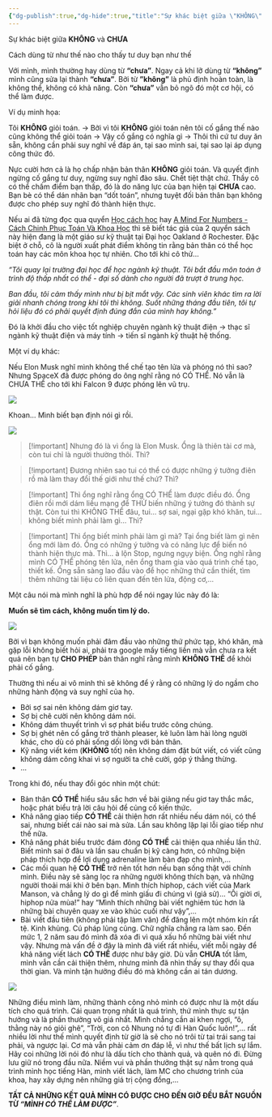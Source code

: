 ```yaml
---
{"dg-publish":true,"dg-hide":true,"title":"Sự khác biệt giữa \"KHÔNG\" và \"CHƯA\"","word-count":1367,"tags":["diary-publish"],"permalink":"/ban-than/nhat-ky/nam-2023/thang-8/2023-08-24/","hide":true,"dgPassFrontmatter":true}
---
```


Sự khác biệt giữa **KHÔNG** và **CHƯA**

Cách dùng từ như thế nào cho thấy tư duy bạn như thế

Với mình, mình thường hay dùng từ **“chưa”**. Ngay cả khi lỡ dùng từ **“không”** mình cũng sửa lại thành **“chưa”**. Bởi từ **”không”** là phủ định hoàn toàn, là không thể, không có khả năng. Còn **“chưa”** vẫn bỏ ngõ đó một cơ hội, có thể làm được.

Ví dụ minh họa:

Tôi **KHÔNG** giỏi toán. → Bởi vì tôi **KHÔNG** giỏi toán nên tôi cố gắng thế nào cũng không thể giỏi toán → Vậy cố gắng có nghĩa gì → Thôi thì cứ tư duy ăn sẵn, không cần phải suy nghĩ về đáp án, tại sao mình sai, tại sao lại áp dụng công thức đó.

Nực cười hơn cả là họ chấp nhận bản thân **KHÔNG** giỏi toán. Và quyết định ngừng cố gắng tư duy, ngừng suy nghĩ đào sâu. Chết tiệt thật chứ. Thầy cô có thể chấm điểm bạn thấp, đó là do năng lực của bạn hiện tại **CHƯA** cao. Bạn bè có thể dán nhãn bạn “dốt toán”, nhưng tuyệt đối bản thân bạn không được cho phép suy nghĩ đó thành hiện thực.

Nếu ai đã từng đọc qua quyển [Học cách học](https://shopee.vn/Sách-Học-Cách-Học-Learning-How-To-Learn-(Tái-Bản-Mới-Nhất)-i.431679329.14541556005?sp_atk=68244bcb-4873-476c-8032-b02e75f2eda0) hay [A Mind For Numbers - Cách Chinh Phục Toán Và Khoa Học](https://shopee.vn/Sách-A-Mind-For-Numbers-Cách-Chinh-Phục-Toán-Và-Khoa-Học-i.431679329.4990462642) thì sẽ biết tác giả của 2 quyển sách này hiện đang là một giáo sư kỹ thuật tại Đại học Oakland ở Rochester. Đặc biệt ở chỗ, cô là người xuất phát điểm không tin rằng bản thân có thể học toán hay các môn khoa học tự nhiên. Cho tới khi cô thử…

*“Tôi quay lại trường đại học để học ngành kỹ thuật. Tôi bắt đầu môn toán ở trình độ thấp nhất có thể - đại số dành cho người đã trượt ở trung học.*

*Ban đầu, tôi cảm thấy mình như bị bịt mắt vậy. Các sinh viên khác tìm ra lời giải nhanh chóng trong khi tôi thì không. Suốt những tháng đầu tiên, tôi tự hỏi liệu đó có phải quyết định đúng đắn của mình hay không.”*

Đó là khởi đầu cho việc tốt nghiệp chuyên ngành kỹ thuật điện → thạc sĩ ngành kỹ thuật điện và máy tính → tiến sĩ ngành kỹ thuật hệ thống.

Một ví dụ khác:

Nếu Elon Musk nghĩ mình không thể chế tạo tên lửa và phóng nó thì sao?
Nhưng SpaceX đã được phóng do ông nghĩ rằng nó CÓ THỂ.
Nó vẫn là CHƯA THỂ cho tới khi Falcon 9 được phóng lên vũ trụ.

![](https://i.imgur.com/uAjw72y.gif)

Khoan… Mình biết bạn định nói gì rồi.

![](https://i.imgur.com/2knatJF.gif)



> [!important] Nhưng đó là vì ổng là Elon Musk. Ổng là thiên tài cơ mà, còn tui chỉ là người thường thôi.
> Thì?


> [!important] Đương nhiên sao tui có thể có được những ý tưởng điên rồ mà làm thay đổi thế giới như thế chứ? 
> Thì?


> [!important] Thì ổng nghĩ rằng ổng CÓ THỂ làm được điều đó. Ổng điên rồi mới dám liều mạng để THỬ biến những ý tưởng đó thành sự thật. Còn tui thì KHÔNG THỂ đâu, tui… sợ sai, ngại gặp khó khăn, tui… không biết mình phải làm gì…
> Thì?


> [!important] Thì ổng biết mình phải làm gì mà? Tại ổng biết làm gì nên ổng mới làm đó. Ổng có những ý tưởng và có năng lực để biến nó thành hiện thực mà.
> Thì… à lộn Stop, ngưng ngụy biện. Ổng nghĩ rằng mình CÓ THỂ phóng tên lửa, nên ổng tham gia vào quá trình chế tạo, thiết kế. Ổng sẵn sàng lao đầu vào để học những thứ cần thiết, tìm thêm những tài liệu có liên quan đến tên lửa, động cơ,…

Một câu nói mà mình nghĩ là phù hợp để nói ngay lúc này đó là:

**Muốn sẽ tìm cách, không muốn tìm lý do.**

![](https://i.imgur.com/Mn9uXQ1.gif)

Bởi vì bạn không muốn phải đâm đầu vào những thứ phức tạp, khó khăn, mà gặp lỗi không biết hỏi ai, phải tra google mấy tiếng liền mà vẫn chưa ra kết quả nên bạn tự **CHO PHÉP** bản thân nghĩ rằng mình **KHÔNG THỂ** để khỏi phải cố gắng.

Thường thì nếu ai vô minh thì sẽ không để ý rằng có những lý do ngầm cho những hành động và suy nghĩ của họ.
- Bởi sợ sai nên không dám giơ tay.
- Sợ bị chê cười nên không dám nói.
- Không dám thuyết trình vì sợ phát biểu trước công chúng.
- Sợ bị ghét nên cố gắng trở thành pleaser, kẻ luôn làm hài lòng người khác, cho dù có phải sống dối lòng với bản thân.
- Kỹ năng viết kém (**KHÔNG** tốt) nên không dám đặt bút viết, có viết cũng không dám công khai vì sợ người ta chê cười, góp ý thẳng thừng.
- …

Trong khi đó, nếu thay đổi góc nhìn một chút:
- Bản thân **CÓ THỂ** hiểu sâu sắc hơn về bài giảng nếu giơ tay thắc mắc, hoặc phát biểu trả lời câu hỏi để củng cố kiến thức.
- Khả năng giao tiếp **CÓ THỂ** cải thiện hơn rất nhiều nếu dám nói, có thể sai, nhưng biết cái nào sai mà sửa. Lần sau không lặp lại lỗi giao tiếp như thế nữa.
- Khả năng phát biểu trước đám đông **CÓ THỂ** cải thiện qua nhiều lần thử. Biết mình sai ở đâu và lần sau chuẩn bị kỹ càng hơn, có những biện pháp thích hợp để lợi dụng adrenaline làm bàn đạp cho mình,…
- Các mối quan hệ **CÓ THỂ** trở nên tốt hơn nếu bạn sống thật với chính mình. Điều này sẽ sàng lọc ra những người không thích bạn, và những người thoải mái khi ở bên bạn. Mình thích hiphop, cách viết của Mark Manson, và chẳng lý do gì để mình giấu đi chúng vì (giả sử)… “Ối giời ơi, hiphop nửa mùa!” hay “Mình thích những bài viết nghiêm túc hơn là những bài chuyên quay xe vào khúc cuối như vậy”,…
- Bài viết đầu tiên (không phải tập làm văn) để đăng lên một nhóm kín rất tệ. Kinh khủng. Cú pháp lủng củng. Chữ nghĩa chẳng ra làm sao. Đến mức 1, 2 năm sau đó mình đã xóa đi vì quá xấu hổ những bài viết như vậy. Nhưng mà vấn đề ở đây là mình đã viết rất nhiều, viết mỗi ngày để khả năng viết lách **CÓ THỂ** được như bây giờ. Dù vẫn **CHƯA** tốt lắm, mình vẫn cần cải thiện thêm, nhưng mình đã nhìn thấy sự thay đổi qua thời gian. Và mình tận hưởng điều đó mà không cần ai tán dương.

![](https://i.imgur.com/ZKSlGkV.gif)

Những điều mình làm, những thành công nhỏ mình có được như là một dấu tích cho quá trình. Cái quan trọng nhất là quá trình, thứ mình thực sự tận hưởng và là phần thưởng vô giá nhất. Mình chẳng cần ai khen ngợi, “ô, thằng này nó giỏi ghê”, “Trời, con cô Nhung nó tự đi Hàn Quốc luôn!”,… rất nhiều lời như thế mình quyết định từ giờ là sẽ cho nó trôi từ tai trái sang tai phải, và ngược lại. Cơ mà vẫn phải cảm ơn đáp lễ, vì như thế bất lịch sự lắm. Hãy coi những lời nói đó như là dấu tích cho thành quả, và quên nó đi. Đừng lưu giữ nó trong đầu nữa. Niềm vui và phần thưởng thật sự nằm trong quá trình mình học tiếng Hàn, mình viết lách, làm MC cho chương trình của khoa, hay xây dựng nên những giá trị cộng đồng,…

**TẤT CẢ NHỮNG KẾT QUẢ MÌNH CÓ ĐƯỢC CHO ĐẾN GIỜ ĐỀU BẮT NGUỒN TỪ *“MÌNH CÓ THỂ LÀM ĐƯỢC”***.